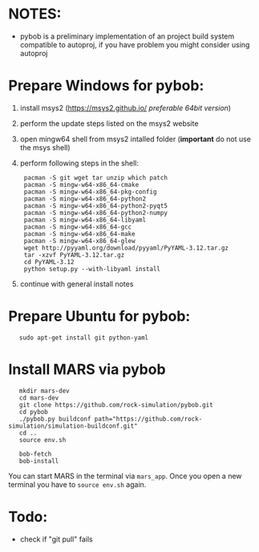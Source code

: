 # NOTES:

  - pybob is a preliminary implementation of an project build system compatible
     to autoproj, if you have problem you might consider using autoproj

# Prepare Windows for pybob:

  1. install msys2 (https://msys2.github.io/ *preferable 64bit version*)
  2. perform the update steps listed on the msys2 website
  3. open mingw64 shell from msys2 intalled folder
     (**important** do not use the msys shell)
  4. perform following steps in the shell:

          pacman -S git wget tar unzip which patch
          pacman -S mingw-w64-x86_64-cmake
          pacman -S mingw-w64-x86_64-pkg-config
          pacman -S mingw-w64-x86_64-python2
          pacman -S mingw-w64-x86_64-python2-pyqt5
          pacman -S mingw-w64-x86_64-python2-numpy
          pacman -S mingw-w64-x86_64-libyaml
          pacman -S mingw-w64-x86_64-gcc
          pacman -S mingw-w64-x86_64-make
          pacman -S mingw-w64-x86_64-glew
          wget http://pyyaml.org/download/pyyaml/PyYAML-3.12.tar.gz
          tar -xzvf PyYAML-3.12.tar.gz
          cd PyYAML-3.12
          python setup.py --with-libyaml install

  5. continue with general install notes

# Prepare Ubuntu for pybob:

       sudo apt-get install git python-yaml

# Install MARS via pybob

       mkdir mars-dev
       cd mars-dev
       git clone https://github.com/rock-simulation/pybob.git
       cd pybob
       ./pybob.py buildconf path="https://github.com/rock-simulation/simulation-buildconf.git"
       cd ..
       source env.sh

       bob-fetch
       bob-install

  You can start MARS in the terminal via `mars_app`.
  Once you open a new terminal you have to `source env.sh` again.
  
# Todo:
  - check if "git pull" fails
